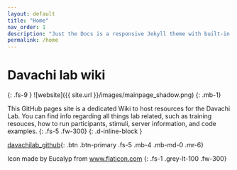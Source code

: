 ```yaml
---
layout: default
title: "Home"
nav_order: 1
description: "Just the Docs is a responsive Jekyll theme with built-in search that is easily customizable and hosted on GitHub Pages."
permalink: /home
---
```


# Davachi lab wiki

{: .fs-9 }
![website]({{ site.url }}/images/mainpage_shadow.png)
{: .mb-1}

This GitHub pages site is a dedicated Wiki to host resources for the Davachi Lab. You can find info regarding all things lab related, such as training resouces, how to run participants, stimuli, server information, and code examples. 
{: .fs-5 .fw-300}
{: .d-inline-block }

[davachilab_github](https://github.com/davachilab){: .btn .btn-primary .fs-5 .mb-4 .mb-md-0 .mr-6}

Icon made by Eucalyp from www.flaticon.com
{: .fs-1 .grey-lt-100 .fw-300}
<!--
[Spacetop Github](https://github.com/spatialtopology){: .btn .btn-green .fs-5 .mb-4 .mb-md-0 .mr-2 } [SpaceTop Google Drive](https://drive.google.com/open?id=1hC8EEWQ5k54oWWkbssdCWg6--vCz4009){: .btn .fs-5 .mb-4 .mb-md-0 .text-green-300}  [edit github.io](https://github.com/spatialtopology/spatialtopology.github.io){: .btn .btn-green .fs-5 .mb-4 .mb-md-0 .mr-2 } -->
